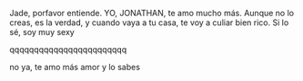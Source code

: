 Jade, porfavor entiende. YO, JONATHAN, te amo mucho más.
Aunque no lo creas, es la verdad, y cuando vaya a tu casa, te voy a culiar bien rico. 
Si lo sé, soy muy sexy
















qqqqqqqqqqqqqqqqqqqqqqqq



no ya, te amo más amor
y lo sabes
